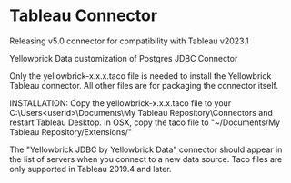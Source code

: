 # Tableau Connector

Releasing v5.0 connector for compatibility with Tableau v2023.1


Yellowbrick Data customization of Postgres JDBC Connector


Only the yellowbrick-x.x.x.taco file is needed to install the Yellowbrick Tableau connector.  All other files are for packaging the connector itself. 

INSTALLATION:
Copy the yellowbrick-x.x.x.taco file to your C:\Users\<userid>\Documents\My Tableau Repository\Connectors and restart Tableau Desktop.  In OSX, copy the taco file to "~/Documents/My Tableau Repository/Extensions/" 

The "Yellowbrick JDBC by Yellowbrick Data" connector should appear in the list of servers when you connect to a new data source.  Taco files are only supported in Tableau 2019.4 and later. 
